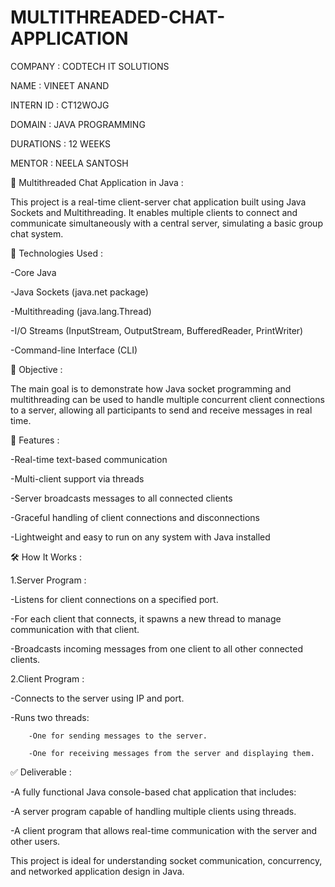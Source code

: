 # MULTITHREADED-CHAT-APPLICATION

COMPANY : CODTECH IT SOLUTIONS

NAME : VINEET ANAND

INTERN ID : CT12WOJG

DOMAIN : JAVA PROGRAMMING

DURATIONS : 12 WEEKS

MENTOR : NEELA SANTOSH

💬 Multithreaded Chat Application in Java :

This project is a real-time client-server chat application built using Java Sockets and Multithreading. It enables multiple clients to connect and communicate simultaneously with a central server, simulating a basic group chat system.

🔧 Technologies Used :

-Core Java

-Java Sockets (java.net package)

-Multithreading (java.lang.Thread)

-I/O Streams (InputStream, OutputStream, BufferedReader, PrintWriter)

-Command-line Interface (CLI)

🎯 Objective :

The main goal is to demonstrate how Java socket programming and multithreading can be used to handle multiple concurrent client connections to a server, allowing all participants to send and receive messages in real time.

🧩 Features :

-Real-time text-based communication

-Multi-client support via threads

-Server broadcasts messages to all connected clients

-Graceful handling of client connections and disconnections

-Lightweight and easy to run on any system with Java installed

🛠️ How It Works :

1.Server Program :

-Listens for client connections on a specified port.

-For each client that connects, it spawns a new thread to manage communication with that client.

-Broadcasts incoming messages from one client to all other connected clients.

2.Client Program :

-Connects to the server using IP and port.

-Runs two threads:

        -One for sending messages to the server.

        -One for receiving messages from the server and displaying them.

✅ Deliverable :

-A fully functional Java console-based chat application that includes:

-A server program capable of handling multiple clients using threads.

-A client program that allows real-time communication with the server and other users.

This project is ideal for understanding socket communication, concurrency, and networked application design in Java.
